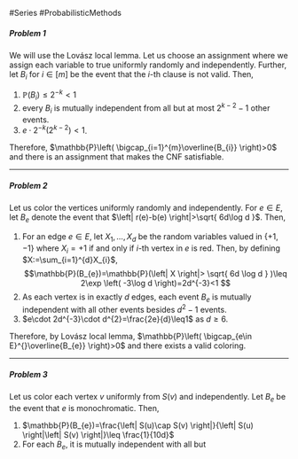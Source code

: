 #Series #ProbabilisticMethods 

##### Problem 1
We will use the Lovász local lemma. Let us choose an assignment where we assign each variable to true uniformly randomly and independently. Further, let $B_{i}$ for $i\in[m]$ be the event that the $i$-th clause is not valid. Then, 
1. $\mathbb{P}(B_{i})\leq 2^{-k}<1$
2. every $B_{i}$ is mutually independent from all but at most $2^{k-2}-1$ other events. 
3. $e\cdot 2^{-k}\left( 2^{k-2} \right)<1$.

Therefore, $\mathbb{P}\left( \bigcap_{i=1}^{m}\overline{B_{i}} \right)>0$ and there is an assignment that makes the CNF satisfiable.

---
##### Problem 2
Let us color the vertices uniformly randomly and independently. For $e\in E$, let $B_{e}$ denote the event that $\left| r(e)-b(e) \right|>\sqrt{ 6d\log d }$. Then, 
1. For an edge $e\in E$, let $X_{1},\dots,X_{d}$ be the random variables valued in $\{ +1,-1 \}$ where $X_{i}=+1$ if and only if $i$-th vertex in $e$ is red. Then, by defining $X:=\sum_{i=1}^{d}X_{i}$, $$\mathbb{P}(B_{e})=\mathbb{P}(\left| X \right|> \sqrt{ 6d \log d } )\leq 2\exp \left( -3\log d \right)=2d^{-3}<1 $$
2. As each vertex is in exactly $d$ edges, each event $B_{e}$ is mutually independent with all other events besides $d^2-1$ events. 
3. $e\cdot 2d^{-3}\cdot d^{2}=\frac{2e}{d}\leq1$ as $d\geq 6$.

Therefore, by Lovász local lemma, $\mathbb{P}\left( \bigcap_{e\in E}^{}\overline{B_{e}} \right)>0$ and there exists a valid coloring.

---
##### Problem 3
Let us color each vertex $v$ uniformly from $S(v)$ and independently. Let $B_{e}$ be the event that $e$ is monochromatic. Then, 
1. $\mathbb{P}(B_{e})=\frac{\left| S(u)\cap S(v) \right|}{\left| S(u) \right|\left| S(v) \right|}\leq \frac{1}{10d}$
2. For each $B_{e}$, it is mutually independent with all but 

